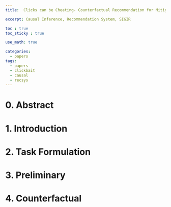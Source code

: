 ```yaml
---
title:  Clicks can be Cheating- Counterfactual Recommendation for Mitigating Clickbait Issue(SIGIR 2021)

excerpt: Causal Inference, Recommendation System, SIGIR 

toc : true
toc_sticky : true  

use_math: true

categories:
  - papers
tags:
  - papers
  - clickbait
  - causal
  - recsys
---
```


# 0. Abstract

# 1. Introduction

# 2. Task Formulation

# 3. Preliminary

# 4. Counterfactual 